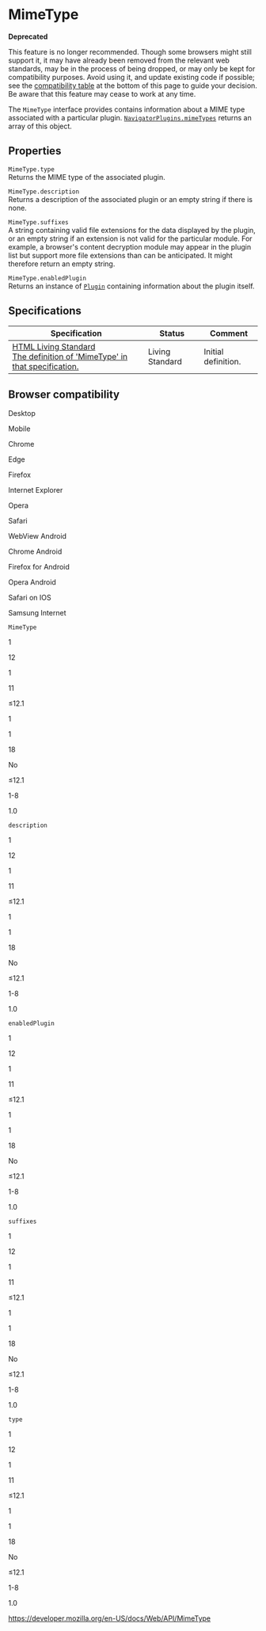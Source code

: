 # MimeType

**Deprecated**

This feature is no longer recommended. Though some browsers might still support it, it may have already been removed from the relevant web standards, may be in the process of being dropped, or may only be kept for compatibility purposes. Avoid using it, and update existing code if possible; see the [compatibility table](#browser_compatibility) at the bottom of this page to guide your decision. Be aware that this feature may cease to work at any time.

The `MimeType` interface provides contains information about a MIME type associated with a particular plugin. [`NavigatorPlugins.mimeTypes`](navigatorplugins/mimetypes) returns an array of this object.

## Properties

<span class="page-not-created">`MimeType.type`</span>  
Returns the MIME type of the associated plugin.

<span class="page-not-created">`MimeType.description`</span>  
Returns a description of the associated plugin or an empty string if there is none.

<span class="page-not-created">`MimeType.suffixes`</span>  
A string containing valid file extensions for the data displayed by the plugin, or an empty string if an extension is not valid for the particular module. For example, a browser's content decryption module may appear in the plugin list but support more file extensions than can be anticipated. It might therefore return an empty string.

<span class="page-not-created">`MimeType.enabledPlugin`</span>  
Returns an instance of [`Plugin`](plugin) containing information about the plugin itself.

## Specifications

<table><thead><tr class="header"><th>Specification</th><th>Status</th><th>Comment</th></tr></thead><tbody><tr class="odd"><td><a href="https://html.spec.whatwg.org/multipage/#mimetype">HTML Living Standard<br />
<span class="small">The definition of 'MimeType' in that specification.</span></a></td><td><span class="spec-living">Living Standard</span></td><td>Initial definition.</td></tr></tbody></table>

## Browser compatibility

Desktop

Mobile

Chrome

Edge

Firefox

Internet Explorer

Opera

Safari

WebView Android

Chrome Android

Firefox for Android

Opera Android

Safari on IOS

Samsung Internet

`MimeType`

1

12

1

11

≤12.1

1

1

18

No

≤12.1

1-8

1.0

`description`

1

12

1

11

≤12.1

1

1

18

No

≤12.1

1-8

1.0

`enabledPlugin`

1

12

1

11

≤12.1

1

1

18

No

≤12.1

1-8

1.0

`suffixes`

1

12

1

11

≤12.1

1

1

18

No

≤12.1

1-8

1.0

`type`

1

12

1

11

≤12.1

1

1

18

No

≤12.1

1-8

1.0

<a href="https://developer.mozilla.org/en-US/docs/Web/API/MimeType" class="_attribution-link">https://developer.mozilla.org/en-US/docs/Web/API/MimeType</a>
